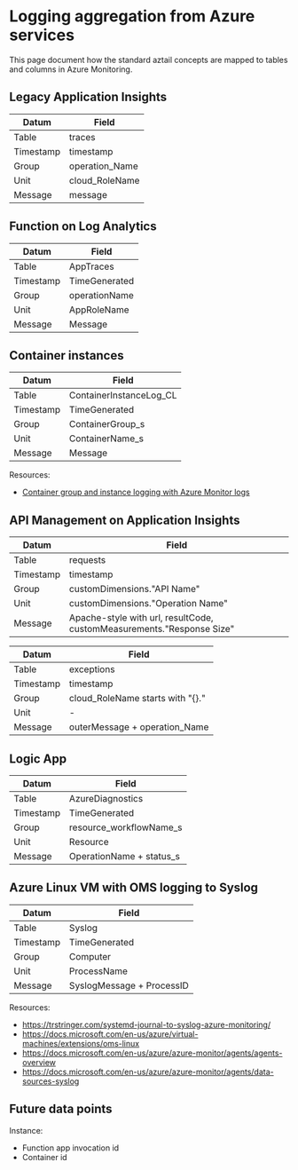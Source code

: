 # Logging aggregation from Azure services

This page document how the standard aztail concepts are mapped to tables and columns in Azure Monitoring.

## Legacy Application Insights

| Datum     | Field          |
| --------- | -------------- |
| Table     | traces         |
| Timestamp | timestamp      |
| Group     | operation_Name |
| Unit      | cloud_RoleName |
| Message   | message        |

## Function on Log Analytics

| Datum     | Field         |
| --------- | ------------- |
| Table     | AppTraces     |
| Timestamp | TimeGenerated |
| Group     | operationName |
| Unit      | AppRoleName   |
| Message   | Message       |

## Container instances

| Datum     | Field                   |
| --------- | ----------------------- |
| Table     | ContainerInstanceLog_CL |
| Timestamp | TimeGenerated           |
| Group     | ContainerGroup_s        |
| Unit      | ContainerName_s         |
| Message   | Message                 |

Resources:

- [Container group and instance logging with Azure Monitor logs](https://docs.microsoft.com/en-us/azure/container-instances/container-instances-log-analytics)

## API Management on Application Insights

| Datum     | Field                                                                 |
| --------- | --------------------------------------------------------------------- |
| Table     | requests                                                              |
| Timestamp | timestamp                                                             |
| Group     | customDimensions."API Name"                                           |
| Unit      | customDimensions."Operation Name"                                     |
| Message   | Apache-style with url, resultCode, customMeasurements."Response Size" |

| Datum     | Field                            |
| --------- | -------------------------------- |
| Table     | exceptions                       |
| Timestamp | timestamp                        |
| Group     | cloud_RoleName starts with "{}." |
| Unit      | -                                |
| Message   | outerMessage + operation_Name    |

## Logic App

| Datum     | Field                    |
| --------- | ------------------------ |
| Table     | AzureDiagnostics         |
| Timestamp | TimeGenerated            |
| Group     | resource_workflowName_s  |
| Unit      | Resource                 |
| Message   | OperationName + status_s |

## Azure Linux VM with OMS logging to Syslog

| Datum     | Field                     |
| --------- | ------------------------- |
| Table     | Syslog                    |
| Timestamp | TimeGenerated             |
| Group     | Computer                  |
| Unit      | ProcessName               |
| Message   | SyslogMessage + ProcessID |

Resources:

- https://trstringer.com/systemd-journal-to-syslog-azure-monitoring/
- https://docs.microsoft.com/en-us/azure/virtual-machines/extensions/oms-linux
- https://docs.microsoft.com/en-us/azure/azure-monitor/agents/agents-overview
- https://docs.microsoft.com/en-us/azure/azure-monitor/agents/data-sources-syslog

## Future data points

Instance:

- Function app invocation id
- Container id
